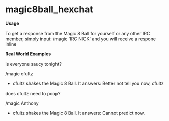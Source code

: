 # magic8ball_hexchat

**Usage**

To get a response from the Magic 8 Ball for yourself or any other IRC member, simply input:
/magic 'IRC NICK' and you will receive a respone inline


**Real World Examples**

<cfultz> is everyone saucy tonight?

/magic cfultz

* cfultz shakes the Magic 8 Ball. It answers: Better not tell you now, cfultz

<Anthony> does cfultz need to poop?

/magic Anthony

* cfultz shakes the Magic 8 Ball. It answers: Cannot predict now.
